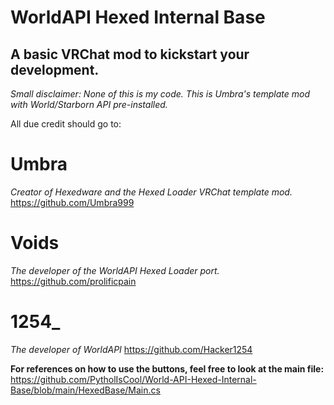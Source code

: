 # WorldAPI Hexed Internal Base

## A basic VRChat mod to kickstart your development.

*Small disclaimer: None of this is my code. This is Umbra's template mod with World/Starborn API pre-installed.*

All due credit should go to:
# Umbra
*Creator of Hexedware and the Hexed Loader VRChat template mod.*
https://github.com/Umbra999
# Voids
*The developer of the WorldAPI Hexed Loader port.*
https://github.com/prolificpain
# 1254_
*The developer of WorldAPI*
https://github.com/Hacker1254

**For references on how to use the buttons, feel free to look at the main file:**
https://github.com/PytholIsCool/World-API-Hexed-Internal-Base/blob/main/HexedBase/Main.cs
